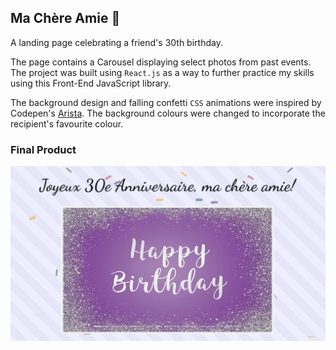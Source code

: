 ## Ma Ch&#232;re Amie 🎂

A landing page celebrating a friend's 30th birthday.

The page contains a Carousel displaying select photos from past events. The project was built using `React.js` as a way to further practice my skills using this Front-End JavaScript library.

The background design and falling confetti `CSS` animations were inspired by Codepen's [Arista](https://codepen.io/aristamademe/pen/JjZZzBJ). The background colours were changed to incorporate the recipient's favourite colour.

### Final Product
!["Screenshot of the carousel on the cover page with the Happy Birthday text"](https://github.com/Raiza-D/ma-chere-amie/blob/master/src/assets/coverpage.png)